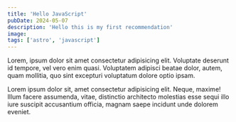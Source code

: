 ```yaml
---
title: 'Hello JavaScript'
pubDate: 2024-05-07
description: 'Hello this is my first recommendation'
image:
tags: ['astro', 'javascript']
---
```


Lorem, ipsum dolor sit amet consectetur adipisicing elit. Voluptate deserunt id tempore, vel vero enim quasi. Voluptatem adipisci beatae dolor, autem, quam mollitia, quo sint excepturi voluptatum dolore optio ipsam.

Lorem ipsum dolor sit, amet consectetur adipisicing elit. Neque, maxime! Illum facere assumenda, vitae, distinctio architecto molestias esse sequi illo iure suscipit accusantium officia, magnam saepe incidunt unde dolorem eveniet.
